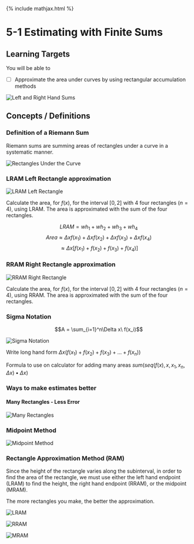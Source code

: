 {% include mathjax.html %}

# 5-1 Estimating with Finite Sums

## Learning Targets

You will be able to
- [ ] Approximate the area under curves by using rectangular accumulation methods

![Left and Right Hand Sums](../assets/calculus/5-1-estimating-with-finite-sums_1.jpg)

## Concepts / Definitions

### Definition of a Riemann Sum

Riemann sums are summing areas of rectangles under a curve in a systematic manner.

![Rectangles Under the Curve](../assets/calculus/5-1-estimating-with-finite-sums_2.png)

### LRAM Left Rectangle approximation

![LRAM Left Rectangle](../assets/calculus/5-1-estimating-with-finite-sums_3.svg)

Calculate the area, for $f(x)$, for the interval $[0,2]$ with 4 four rectangles ($n=4$), using LRAM.
The area is approximated with the sum of the four rectangles.

$$LRAM = wh_1 + wh_2 + wh_3 + wh_4$$
$$Area \approx \Delta xf(x_1) + \Delta xf(x_2) + \Delta xf(x_3) + \Delta xf(x_4)$$
$$\approx \Delta x [f(x_1) + f(x_2) + f(x_3) + f(x_4)]$$

### RRAM Right Rectangle approximation

![RRAM Right Rectangle](../assets/calculus/5-1-estimating-with-finite-sums_4.svg)

Calculate the area, for $f(x)$, for the interval $[0,2]$ with 4 four rectangles ($n=4$), using RRAM.
The area is approximated with the sum of the four rectangles.

### Sigma Notation

$$A = \sum_{i=1}^n\Delta x\ f(x_i)$$

![Sigma Notation](../assets/calculus/5-1-estimating-with-finite-sums_5.png)

Write long hand form $\Delta x (f(x_1) + f(x_2) + f(x_3) + ... + f(x_n))$

Formula to use on calculator for adding many areas
$sum(seq(f(x), x, x_1, x_n, \Delta x) \bullet \Delta x)$

### Ways to make estimates better

#### Many Rectangles - Less Error

![Many Rectangles](../assets/calculus/5-1-estimating-with-finite-sums_6.png)

### Midpoint Method

![Midpoint Method](../assets/calculus/5-1-estimating-with-finite-sums_7.svg)

### Rectangle Approximation Method (RAM)

Since the height of the rectangle varies along the subinterval, in order to find the area of the rectangle, we must use either the left hand endpoint (LRAM) to find the height, the right hand endpoint (RRAM), or the midpoint (MRAM).

The more rectangles you make, the better the approximation.

![LRAM](../assets/calculus/5-1-estimating-with-finite-sums_8.gif)

![RRAM](../assets/calculus/5-1-estimating-with-finite-sums_9.gif)

![MRAM](../assets/calculus/5-1-estimating-with-finite-sums_10.gif)
